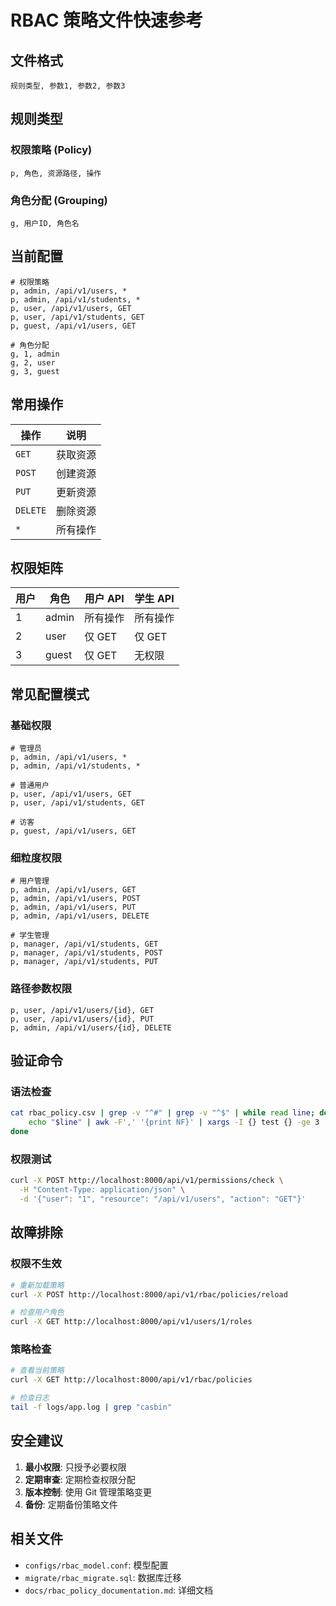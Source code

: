 # RBAC 策略文件快速参考

## 文件格式

```csv
规则类型, 参数1, 参数2, 参数3
```

## 规则类型

### 权限策略 (Policy)

```csv
p, 角色, 资源路径, 操作
```

### 角色分配 (Grouping)

```csv
g, 用户ID, 角色名
```

## 当前配置

```csv
# 权限策略
p, admin, /api/v1/users, *
p, admin, /api/v1/students, *
p, user, /api/v1/users, GET
p, user, /api/v1/students, GET
p, guest, /api/v1/users, GET

# 角色分配
g, 1, admin
g, 2, user
g, 3, guest
```

## 常用操作

| 操作     | 说明     |
| -------- | -------- |
| `GET`    | 获取资源 |
| `POST`   | 创建资源 |
| `PUT`    | 更新资源 |
| `DELETE` | 删除资源 |
| `*`      | 所有操作 |

## 权限矩阵

| 用户 | 角色  | 用户 API | 学生 API |
| ---- | ----- | -------- | -------- |
| 1    | admin | 所有操作 | 所有操作 |
| 2    | user  | 仅 GET   | 仅 GET   |
| 3    | guest | 仅 GET   | 无权限   |

## 常见配置模式

### 基础权限

```csv
# 管理员
p, admin, /api/v1/users, *
p, admin, /api/v1/students, *

# 普通用户
p, user, /api/v1/users, GET
p, user, /api/v1/students, GET

# 访客
p, guest, /api/v1/users, GET
```

### 细粒度权限

```csv
# 用户管理
p, admin, /api/v1/users, GET
p, admin, /api/v1/users, POST
p, admin, /api/v1/users, PUT
p, admin, /api/v1/users, DELETE

# 学生管理
p, manager, /api/v1/students, GET
p, manager, /api/v1/students, POST
p, manager, /api/v1/students, PUT
```

### 路径参数权限

```csv
p, user, /api/v1/users/{id}, GET
p, user, /api/v1/users/{id}, PUT
p, admin, /api/v1/users/{id}, DELETE
```

## 验证命令

### 语法检查

```bash
cat rbac_policy.csv | grep -v "^#" | grep -v "^$" | while read line; do
    echo "$line" | awk -F',' '{print NF}' | xargs -I {} test {} -ge 3 || echo "Invalid: $line"
done
```

### 权限测试

```bash
curl -X POST http://localhost:8000/api/v1/permissions/check \
  -H "Content-Type: application/json" \
  -d '{"user": "1", "resource": "/api/v1/users", "action": "GET"}'
```

## 故障排除

### 权限不生效

```bash
# 重新加载策略
curl -X POST http://localhost:8000/api/v1/rbac/policies/reload

# 检查用户角色
curl -X GET http://localhost:8000/api/v1/users/1/roles
```

### 策略检查

```bash
# 查看当前策略
curl -X GET http://localhost:8000/api/v1/rbac/policies

# 检查日志
tail -f logs/app.log | grep "casbin"
```

## 安全建议

1. **最小权限**: 只授予必要权限
2. **定期审查**: 定期检查权限分配
3. **版本控制**: 使用 Git 管理策略变更
4. **备份**: 定期备份策略文件

## 相关文件

- `configs/rbac_model.conf`: 模型配置
- `migrate/rbac_migrate.sql`: 数据库迁移
- `docs/rbac_policy_documentation.md`: 详细文档
